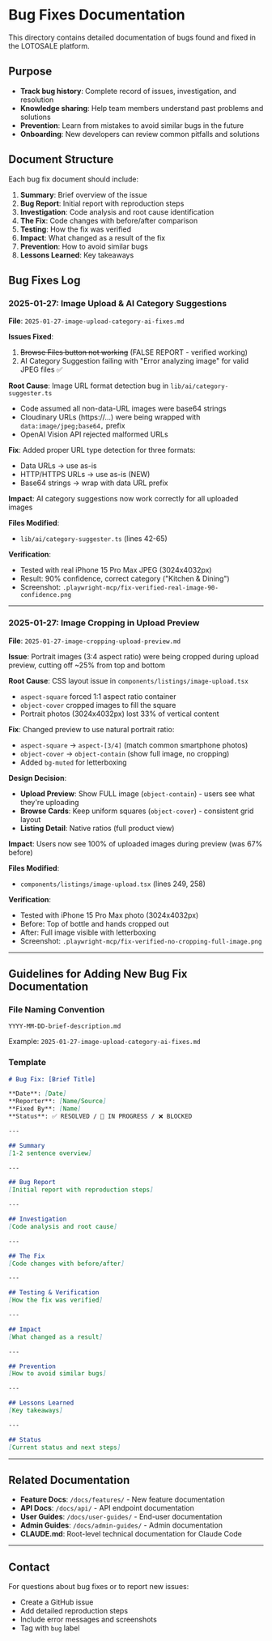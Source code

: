 # Bug Fixes Documentation

This directory contains detailed documentation of bugs found and fixed in the LOTOSALE platform.

## Purpose

- **Track bug history**: Complete record of issues, investigation, and resolution
- **Knowledge sharing**: Help team members understand past problems and solutions
- **Prevention**: Learn from mistakes to avoid similar bugs in the future
- **Onboarding**: New developers can review common pitfalls and solutions

## Document Structure

Each bug fix document should include:

1. **Summary**: Brief overview of the issue
2. **Bug Report**: Initial report with reproduction steps
3. **Investigation**: Code analysis and root cause identification
4. **The Fix**: Code changes with before/after comparison
5. **Testing**: How the fix was verified
6. **Impact**: What changed as a result of the fix
7. **Prevention**: How to avoid similar bugs
8. **Lessons Learned**: Key takeaways

## Bug Fixes Log

### 2025-01-27: Image Upload & AI Category Suggestions
**File**: `2025-01-27-image-upload-category-ai-fixes.md`

**Issues Fixed**:
1. ~~Browse Files button not working~~ (FALSE REPORT - verified working)
2. AI Category Suggestion failing with "Error analyzing image" for valid JPEG files ✅

**Root Cause**: Image URL format detection bug in `lib/ai/category-suggester.ts`
- Code assumed all non-data-URL images were base64 strings
- Cloudinary URLs (https://...) were being wrapped with `data:image/jpeg;base64,` prefix
- OpenAI Vision API rejected malformed URLs

**Fix**: Added proper URL type detection for three formats:
- Data URLs → use as-is
- HTTP/HTTPS URLs → use as-is (NEW)
- Base64 strings → wrap with data URL prefix

**Impact**: AI category suggestions now work correctly for all uploaded images

**Files Modified**:
- `lib/ai/category-suggester.ts` (lines 42-65)

**Verification**:
- Tested with real iPhone 15 Pro Max JPEG (3024x4032px)
- Result: 90% confidence, correct category ("Kitchen & Dining")
- Screenshot: `.playwright-mcp/fix-verified-real-image-90-confidence.png`

---

### 2025-01-27: Image Cropping in Upload Preview
**File**: `2025-01-27-image-cropping-upload-preview.md`

**Issue**: Portrait images (3:4 aspect ratio) were being cropped during upload preview, cutting off ~25% from top and bottom

**Root Cause**: CSS layout issue in `components/listings/image-upload.tsx`
- `aspect-square` forced 1:1 aspect ratio container
- `object-cover` cropped images to fill the square
- Portrait photos (3024x4032px) lost 33% of vertical content

**Fix**: Changed preview to use natural portrait ratio:
- `aspect-square` → `aspect-[3/4]` (match common smartphone photos)
- `object-cover` → `object-contain` (show full image, no cropping)
- Added `bg-muted` for letterboxing

**Design Decision**:
- **Upload Preview**: Show FULL image (`object-contain`) - users see what they're uploading
- **Browse Cards**: Keep uniform squares (`object-cover`) - consistent grid layout
- **Listing Detail**: Native ratios (full product view)

**Impact**: Users now see 100% of uploaded images during preview (was 67% before)

**Files Modified**:
- `components/listings/image-upload.tsx` (lines 249, 258)

**Verification**:
- Tested with iPhone 15 Pro Max photo (3024x4032px)
- Before: Top of bottle and hands cropped out
- After: Full image visible with letterboxing
- Screenshot: `.playwright-mcp/fix-verified-no-cropping-full-image.png`

---

## Guidelines for Adding New Bug Fix Documentation

### File Naming Convention
```
YYYY-MM-DD-brief-description.md
```

Example: `2025-01-27-image-upload-category-ai-fixes.md`

### Template

```markdown
# Bug Fix: [Brief Title]

**Date**: [Date]
**Reporter**: [Name/Source]
**Fixed By**: [Name]
**Status**: ✅ RESOLVED / 🔄 IN PROGRESS / ❌ BLOCKED

---

## Summary
[1-2 sentence overview]

---

## Bug Report
[Initial report with reproduction steps]

---

## Investigation
[Code analysis and root cause]

---

## The Fix
[Code changes with before/after]

---

## Testing & Verification
[How the fix was verified]

---

## Impact
[What changed as a result]

---

## Prevention
[How to avoid similar bugs]

---

## Lessons Learned
[Key takeaways]

---

## Status
[Current status and next steps]
```

---

## Related Documentation

- **Feature Docs**: `/docs/features/` - New feature documentation
- **API Docs**: `/docs/api/` - API endpoint documentation
- **User Guides**: `/docs/user-guides/` - End-user documentation
- **Admin Guides**: `/docs/admin-guides/` - Admin documentation
- **CLAUDE.md**: Root-level technical documentation for Claude Code

---

## Contact

For questions about bug fixes or to report new issues:
- Create a GitHub issue
- Add detailed reproduction steps
- Include error messages and screenshots
- Tag with `bug` label
